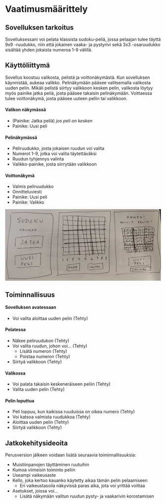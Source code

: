 # Vaatimusmäärittely

## Sovelluksen tarkoitus

Sovelluksessani voi pelata klassista sudoku-peliä, jossa pelaajan tulee täyttä 9x9 -ruudukko, niin että jokainen vaaka- ja pystyrivi sekä 3x3 -osaruudukko
sisältää yhden jokaista numeroa 1-9 välillä. 

## Käyttöliittymä

Sovellus koostuu valikosta, pelistä ja voittonäkymästä. Kun sovelluksen käynnistää, aukeaa valikko. Pelinäkymään pääsee valitsemalla valikosta uuden pelin. Mikäli pelistä siirtyy valikkoon kesken pelin, valikosta löytyy myös painike jatka peliä, josta pääsee takaisin pelinäkymään. Voittaessa tulee voittonäkymä, josta pääsee uuteen peliin tai valikkoon.

#### Valikon näkymässä
- (Painike: Jatka peliä) *jos peli on kesken*
- Painike: Uusi peli

#### Pelinäkymässä
- Peliruudukko, josta jokaisen ruudun voi valita
- Numerot 1-9, jotka voi valita täytettäväksi
- Ruudun tyhjennys valinta
- Valikko-painike, josta siirrytään valikkoon

#### Voittonäkymä

- Valmis peliruudukko
- Onnitteluviesti
- Painike: Uusi peli
- Painike: Valikko

![Hahmotelma käyttöliittymästä](kayttisHahmotelma.jpeg)

## Toiminnallisuus

#### Sovelluksen avatessaan

- Voi valita aloittaa uuden pelin (Tehty)

#### Pelatessa

- Näkee peliruudukon (Tehty)
- Voi valita ruudun, johon voi... (Tehty)
  - Lisätä numeron (Tehty)
  - Poistaa numeron (Tehty)
- Siirtyä valikkoon (Tehty)

#### Valikossa

- Voi palata takaisin keskeneräiseen peliin (Tehty)
- Valita uuden pelin (Tehty)

#### Pelin loputtua

- Peli loppuu, kun kaikissa ruuduissa on oikea numero (Tehty)
- Voi katsoa valmista ruudukkoa (Tehty)
- Aloittaa uuden pelin (Tehty)
- Siirtyä valikkoon (Tehty)

## Jatkokehitysideoita

Perusversion jälkeen voidaan lisätä seuraavia toiminnallisuuksia:

- Muistiinpanojen täyttäminen ruutuihin
- Kumoa viimeisin toiminto peliin
- Useampi vaikeusaste
- Kello, joka kertoo kauanko käytetty aikaa tämän pelin pelaamiseen
  - Eri vaikeustasoila näkyvissä paras aika, jota voi yrittää voittaa
- Asetukset, joissa voi...
  - Lisätä näkymään valitun ruudun pysty- ja vaakarivin korostamisen
